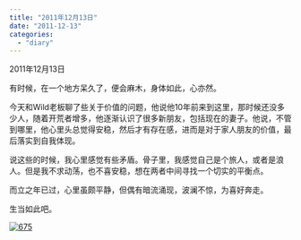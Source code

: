 ```yaml
---
title: "2011年12月13日"
date: "2011-12-13"
categories: 
  - "diary"
---
```


2011年12月13日

有时候，在一个地方呆久了，便会麻木，身体如此，心亦然。

今天和Wild老板聊了些关于价值的问题，他说他10年前来到这里，那时候还没多少人，随着开荒者增多，他逐渐认识了很多新朋友，包括现在的妻子。他说，不管到哪里，他心里头总觉得安稳，然后才有存在感，进而是对于家人朋友的价值，最后落实到自我体现。

说这些的时候，我心里感觉有些矛盾。骨子里，我感觉自己是个旅人，或者是浪人。但是我不求动荡，也不喜安稳，想在两者中间寻找一个切实的平衡点。

而立之年已过，心里虽颇平静，但偶有暗流涌现，波澜不惊，为喜好奔走。

生当如此吧。

[![](images/675.jpg "675")](http://lofyer.org/wp-content/uploads/2011/12/675.jpg)
